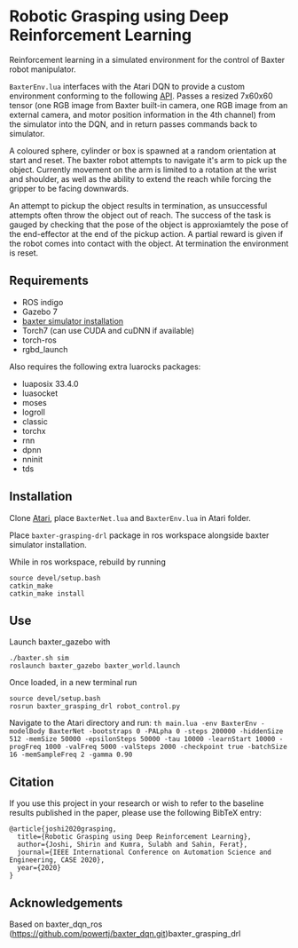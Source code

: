 # Robotic Grasping using Deep Reinforcement Learning

Reinforcement learning in a simulated environment for the control of Baxter robot manipulator.

`BaxterEnv.lua` interfaces with the Atari DQN to provide a custom environment conforming to the following [API](https://github.com/Kaixhin/rlenvs). Passes a resized 7x60x60 tensor (one RGB image from Baxter built-in camera, one RGB image from an external camera, and motor position information in the 4th channel) from the simulator into the DQN, and in return passes commands back to simulator.

A coloured sphere, cylinder or box is spawned at a random orientation at start and reset. The baxter robot attempts to navigate it's arm to pick up the object. Currently movement on the arm is limited to a rotation at the wrist and shoulder, as well as the ability to extend the reach while forcing the gripper to be facing downwards. 

An attempt to pickup the object results in termination, as unsuccessful attempts often throw the object out of reach. The success of the task is gauged by checking that the pose of the object is approxiamtely the pose of the end-effector at the end of the pickup action. A partial reward is given if the robot comes into contact with the object. At termination the environment is reset.

## Requirements
- ROS indigo
- Gazebo 7
- [baxter simulator installation](http://sdk.rethinkrobotics.com/wiki/Simulator_Installation)
- Torch7 (can use CUDA and cuDNN if available)
- torch-ros
- rgbd_launch

Also requires the following extra luarocks packages:
- luaposix 33.4.0
- luasocket
- moses
- logroll
- classic
- torchx
- rnn
- dpnn
- nninit
- tds

## Installation
Clone [Atari](https://github.com/Kaixhin/Atari), place `BaxterNet.lua` and `BaxterEnv.lua` in Atari folder.

Place `baxter-grasping-drl` package in ros workspace alongside baxter simulator installation.

While in ros workspace, rebuild by running
```
source devel/setup.bash
catkin_make
catkin_make install
```
## Use
Launch baxter_gazebo with 
```
./baxter.sh sim
roslaunch baxter_gazebo baxter_world.launch
```
Once loaded, in a new terminal run
```
source devel/setup.bash
rosrun baxter_grasping_drl robot_control.py
```

Navigate to the Atari directory and run:
`th main.lua -env BaxterEnv -modelBody BaxterNet -bootstraps 0 -PALpha 0 -steps 200000 -hiddenSize 512 -memSize 50000 -epsilonSteps 50000 -tau 10000 -learnStart 10000 -progFreq 1000 -valFreq 5000 -valSteps 2000 -checkpoint true -batchSize 16 -memSampleFreq 2 -gamma 0.90
`

## Citation
If you use this project in your research or wish to refer to the baseline results published in the paper, please use the following BibTeX entry:
```
@article{joshi2020grasping,
  title={Robotic Grasping using Deep Reinforcement Learning},
  author={Joshi, Shirin and Kumra, Sulabh and Sahin, Ferat},
  journal={IEEE International Conference on Automation Science and Engineering, CASE 2020},
  year={2020}
}
```

## Acknowledgements
Based on baxter_dqn_ros (https://github.com/powertj/baxter_dqn.git)baxter_grasping_drl
